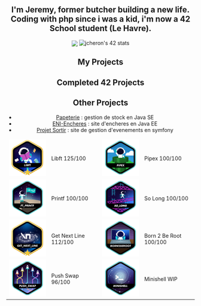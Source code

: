<div align="center">
	<h2>
		I'm Jeremy, former butcher building a new life. Coding with php since i was a kid, i'm now a 42 School student (Le Havre).
	</h2>
</div>


<div align="center">
<img src="https://avatars.githubusercontent.com/u/129049665?v=4" align="center" height="" width="" />
<img src="https://badge.mediaplus.ma/colorfulwaves/jcheron?1337Badge=off&UM6P=off" alt="jcheron's 42 stats">
</div>

<div align="center">
	<h2>
		My Projects
	</h2>
</div>

<div align="center">
	<table>
	<thead>
		<tr>
			<h2>
				Completed 42 Projects
			</h2>
		</tr>
	</thead>
		<tr>
			<td>
				<img src="/assets/libftm.png">
			</td>
			<td>
				Libft 125/100
			</td>
			<td>
				<img src="/assets/pipexe.png">
			</td>
			<td>
				Pipex 100/100
			</td>
		</tr>
		<tr>
			<td>
				<img src="/assets/ft_printfe.png">
			</td>
			<td>
				Printf 100/100
			</td>
			<td>
				<img src="/assets/so_longe.png">
			</td>
			<td>
				So Long 100/100
			</td>
		</tr>
		<tr>
			<td>
				<img src="/assets/get_next_linem.png">
			</td>
			<td>
				Get Next Line 112/100
			</td>
			<td>
				<img src="/assets/born2beroote.png">
			</td>
			<td>
				Born 2 Be Root 100/100
			</td>
		</tr>
		<tr>
			<td>
				<img src="/assets/push_swape.png">
			</td>
			<td>
				Push Swap 96/100
			</td>
			<td>
				<img src="/assets/minishelle.png">
			</td>
			<td>
				Minishell WIP
			</td>
		</tr>
</div>

<div align="center">
	<h2> Other Projects </h2>
	<ul>
		<li>
			<a href="https://github.com/JeremyCheron/papeterie">Papeterie</a> : gestion de stock en Java SE
		</li>
		<li>
			<a href="https://github.com/JeremyCheron/eni-encheres">ENI-Encheres</a> : site d'encheres en Java EE
		</li>
		<li>
			<a href="https://github.com/JeremyCheron/projet-sortir">Projet Sortir</a> : site de gestion d'evenements en symfony
		</li>
	</ul>
</div>
